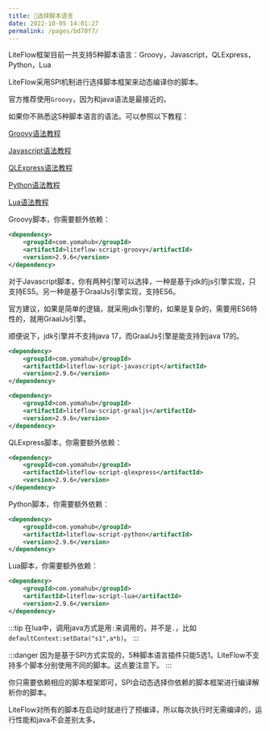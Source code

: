 ```yaml
---
title: 🍫选择脚本语言
date: 2022-10-05 14:01:27
permalink: /pages/bd70f7/
---
```


LiteFlow框架目前一共支持5种脚本语言：Groovy，Javascript，QLExpress，Python，Lua

LiteFlow采用SPI机制进行选择脚本框架来动态编译你的脚本。

官方推荐使用`Groovy`，因为和java语法是最接近的。

如果你不熟悉这5种脚本语言的语法。可以参照以下教程：

[Groovy语法教程](https://www.w3cschool.cn/groovy/)

[Javascript语法教程](http://c.biancheng.net/js/)

[QLExpress语法教程](https://github.com/alibaba/QLExpress)

[Python语法教程](https://www.runoob.com/python/python-tutorial.html)

[Lua语法教程](https://www.runoob.com/lua/lua-tutorial.html)


Groovy脚本，你需要额外依赖：

```xml
<dependency>
    <groupId>com.yomahub</groupId>
    <artifactId>liteflow-script-groovy</artifactId>
    <version>2.9.6</version>
</dependency>
```

对于Javascript脚本，你有两种引擎可以选择，一种是基于jdk的js引擎实现，只支持ES5。另一种是基于GraalJs引擎实现，支持ES6。

官方建议，如果是简单的逻辑，就采用jdk引擎的，如果是复杂的，需要用ES6特性的，就用GraalJs引擎。

顺便说下，jdk引擎并不支持java 17，而GraalJs引擎是能支持到java 17的。

```xml
<dependency>
    <groupId>com.yomahub</groupId>
    <artifactId>liteflow-script-javascript</artifactId>
    <version>2.9.6</version>
</dependency>
```

```xml
<dependency>
    <groupId>com.yomahub</groupId>
    <artifactId>liteflow-script-graaljs</artifactId>
    <version>2.9.6</version>
</dependency>
```

QLExpress脚本，你需要额外依赖：

```xml
<dependency>
    <groupId>com.yomahub</groupId>
    <artifactId>liteflow-script-qlexpress</artifactId>
    <version>2.9.6</version>
</dependency>
```

Python脚本，你需要额外依赖：
```xml
<dependency>
    <groupId>com.yomahub</groupId>
    <artifactId>liteflow-script-python</artifactId>
    <version>2.9.6</version>
</dependency>
```

Lua脚本，你需要额外依赖：
```xml
<dependency>
    <groupId>com.yomahub</groupId>
    <artifactId>liteflow-script-lua</artifactId>
    <version>2.9.6</version>
</dependency>
```

:::tip
在lua中，调用java方式是用`:`来调用的，并不是`.`，比如`defaultContext:setData("s1",a*b)`。
:::

:::danger
因为是基于SPI方式实现的，5种脚本语言插件只能5选1。LiteFlow不支持多个脚本分别使用不同的脚本。这点要注意下。
:::

你只需要依赖相应的脚本框架即可，SPI会动态选择你依赖的脚本框架进行编译解析你的脚本。

LiteFlow对所有的脚本在启动时就进行了预编译，所以每次执行时无需编译的，运行性能和java不会差别太多。

